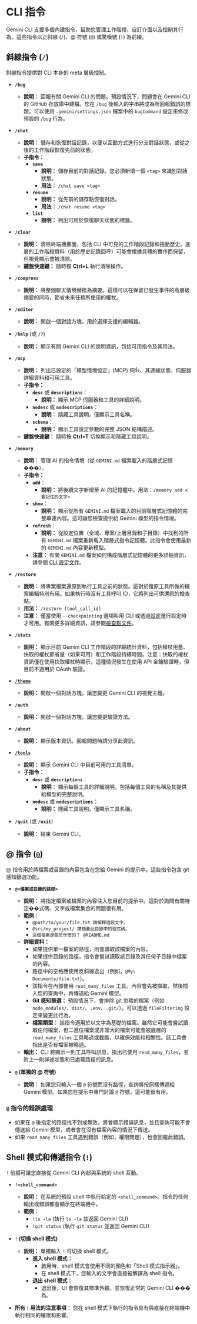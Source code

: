 # CLI 指令

Gemini CLI 支援多個內建指令，幫助您管理工作階段、自訂介面以及控制其行為。這些指令以正斜線 (`/`)、@ 符號 (`@`) 或驚嘆號 (`!`) 為前綴。

## 斜線指令 (`/`)

斜線指令提供對 CLI 本身的 meta 層級控制。

- **`/bug`**
  - **說明：** 回報有關 Gemini CLI 的問題。預設情況下，問題會在 Gemini CLI 的 GitHub 存放庫中建檔。您在 `/bug` 後輸入的字串將成為所回報錯誤的標題。可以使用 `.gemini/settings.json` 檔案中的 `bugCommand` 設定來修改預設的 `/bug` 行為。

- **`/chat`**
  - **說明：** 儲存和恢復對話記錄，以便以互動方式進行分支對話狀態，或從之後的工作階段恢復先前的狀態。
  - **子指令：**
    - **`save`**
      - **說明：** 儲存目前的對話記錄。您必須新增一個 `<tag>` 來識別對話狀態。
      - **用法：** `/chat save <tag>`
    - **`resume`**
      - **說明：** 從先前的儲存點恢復對話。
      - **用法：** `/chat resume <tag>`
    - **`list`**
      - **說明：** 列出可用於恢復聊天狀態的標籤。

- **`/clear`**
  - **說明：** 清除終端機畫面，包括 CLI 中可見的工作階段記錄和捲動歷史。底層的工作階段資料（用於歷史記錄回呼）可能會根據具體的實作而保留，但視覺顯示會被清除。
  - **鍵盤快速鍵：** 隨時按 **Ctrl+L** 執行清除操作。

- **`/compress`**
  - **說明：** 將整個聊天情境替換為摘要。這樣可以在保留已發生事件的高層級摘要的同時，節省未來任務所使用的權杖。

- **`/editor`**
  - **說明：** 開啟一個對話方塊，用於選擇支援的編輯器。

- **`/help`** (或 **`/?`**)
  - **說明：** 顯示有關 Gemini CLI 的說明資訊，包括可用指令及其用法。

- **`/mcp`**
  - **說明：** 列出已設定的「模型情境協定」(MCP) 伺र्वર、其連線狀態、伺服器詳細資料和可用工具。
  - **子指令：**
    - **`desc`** 或 **`descriptions`**：
      - **說明：** 顯示 MCP 伺服器和工具的詳細說明。
    - **`nodesc`** 或 **`nodescriptions`**：
      - **說明：** 隱藏工具說明，僅顯示工具名稱。
    - **`schema`**：
      - **說明：** 顯示工具設定參數的完整 JSON 結構描述。
  - **鍵盤快速鍵：** 隨時按 **Ctrl+T** 切換顯示和隱藏工具說明。

- **`/memory`**
  - **說明：** 管理 AI 的指令情境（從 `GEMINI.md` 檔案載入的階層式記憶���）。
  - **子指令：**
    - **`add`**：
      - **說明：** 將後續文字新增至 AI 的記憶體中。用法：`/memory add <要記住的文字>`
    - **`show`**：
      - **說明：** 顯示從所有 `GEMINI.md` 檔案載入的目前階層式記憶體的完整串連內容。這可讓您檢查提供給 Gemini 模型的指令情境。
    - **`refresh`**：
      - **說明：** 從設定位置（全域、專案/上層目錄和子目錄）中找到的所有 `GEMINI.md` 檔案重新載入階層式指令記憶體。此指令會使用最新的 `GEMINI.md` 內容更新模型。
    - **注意：** 有關 `GEMINI.md` 檔案如何構成階層式記憶體的更多詳細資訊，請參閱 [CLI 設定文件](./configuration.md#4-geminimd-files-hierarchical-instructional-context)。

- **`/restore`**
  - **說明：** 將專案檔案還原到執行工具之前的狀態。這對於復原工具所做的檔案編輯特別有用。如果執行時沒有工具呼叫 ID，它將列出可供還原的檢查點。
  - **用法：** `/restore [tool_call_id]`
  - **注意：** 僅當使用 `--checkpointing` 選項叫用 CLI 或透過[設定](./configuration.md)進行設定時才可用。有關更多詳細資訊，請參閱[檢查點文件](../checkpointing.md)。

- **`/stats`**
  - **說明：** 顯示目前 Gemini CLI 工作階段的詳細統計資料，包括權杖用量、快取的權杖節省量（如果可用）和工作階段持續時間。注意：快取的權杖資訊僅在使用快取權杖時顯示，這種情況發生在使用 API 金鑰驗證時，但目前不適用於 OAuth 驗證。

- [**`/theme`**](./themes.md)
  - **說明：** 開啟一個對話方塊，讓您變更 Gemini CLI 的視覺主題。

- **`/auth`**
  - **說明：** 開啟一個對話方塊，讓您變更驗證方法。

- **`/about`**
  - **說明：** 顯示版本資訊。回報問題時請分享此資訊。

- [**`/tools`**](../tools/index.md)
  - **說明：** 顯示 Gemini CLI 中目前可用的工具清單。
  - **子指令：**
    - **`desc`** 或 **`descriptions`**：
      - **說明：** 顯示每個工具的詳細說明，包括每個工具的名稱及其提供給模型的完整說明。
    - **`nodesc`** 或 **`nodescriptions`**：
      - **說明：** 隱藏工具說明，僅顯示工具名稱。

- **`/quit`** (或 **`/exit`**)
  - **說明：** 結束 Gemini CLI。

## @ 指令 (`@`)

@ 指令用於將檔案或目錄的內容包含在您給 Gemini 的提示中。這些指令包含 git 感知篩選功能。

- **`@<檔案或目錄的路徑>`**
  - **說明：** 將指定檔案或檔案的內容注入您目前的提示中。這對於詢問有關特定��式碼、文字或檔案集合的問題很有用。
  - **範例：**
    - `@path/to/your/file.txt 請解釋這段文字。`
    - `@src/my_project/ 請摘要此目錄中的程式碼。`
    - `這個檔案是關於什麼的？ @README.md`
  - **詳細資料：**
    - 如果提供單一檔案的路徑，則會讀取該檔案的內容。
    - 如果提供目錄的路徑，指令會嘗試讀取該目錄及其任何子目錄中檔案的內容。
    - 路徑中的空格應使用反斜線逸出（例如，`@My\ Documents/file.txt`）。
    - 該指令在內部使用 `read_many_files` 工具。內容會先被擷取，然後插入您的查詢中，再傳送給 Gemini 模型。
    - **Git 感知篩選：** 預設情況下，會排除 git 忽略的檔案（例如 `node_modules/`、`dist/`、`.env`、`.git/`）。可以透過 `fileFiltering` 設定來變更此行為。
    - **檔案類型：** 該指令適用於以文字為基礎的檔案。雖然它可能會嘗試讀取任何檔案，但二進位檔案或非常大的檔案可能會被底層的 `read_many_files` 工具略過或截斷，以確保效能和相關性。該工具會指出是否有檔案被略過。
  - **輸出：** CLI 將顯示一則工具呼叫訊息，指出已使用 `read_many_files`，並附上一則詳述狀態和已處理路徑的訊息。

- **`@` (單獨的 @ 符號)**
  - **說明：** 如果您只輸入一個 `@` 符號而沒有路徑，查詢將按原樣傳遞給 Gemini 模型。如果您在提示中專門討論 `@` 符號，這可能很有用。

### `@` 指令的錯誤處理

- 如果在 `@` 後指定的路徑找不到或無效，將會顯示錯誤訊息，並且查詢可能不會傳送給 Gemini 模型，或者會在沒有檔案內容的情況下傳送。
- 如果 `read_many_files` 工具遇到錯誤（例如，權限問題），也會回報此錯誤。

## Shell 模式和傳遞指令 (`!`)

`!` 前綴可讓您直接從 Gemini CLI 內部與系統的 shell 互動。

- **`!<shell_command>`**
  - **說明：** 在系統的預設 shell 中執行給定的 `<shell_command>`。指令的任何輸出或錯誤都會顯示在終端機中。
  - **範例：**
    - `!ls -la` (執行 `ls -la` 並返回 Gemini CLI)
    - `!git status` (執行 `git status` 並返回 Gemini CLI)

- **`!` (切換 shell 模式)**
  - **說明：** 單獨輸入 `!` 可切換 shell 模式。
    - **進入 shell 模式：**
      - 啟用時，shell 模式會使用不同的顏色和「Shell 模式指示器」。
      - 在 shell 模式下，您輸入的文字會直接被解譯為 shell 指令。
    - **退出 shell 模式：**
      - 退出後，UI 會恢復其標準外觀，並恢復正常的 Gemini CLI ���為。

- **所有 `!` 用法的注意事項：** 您在 shell 模式下執行的指令具有與直接在終端機中執行相同的權限和影響。
